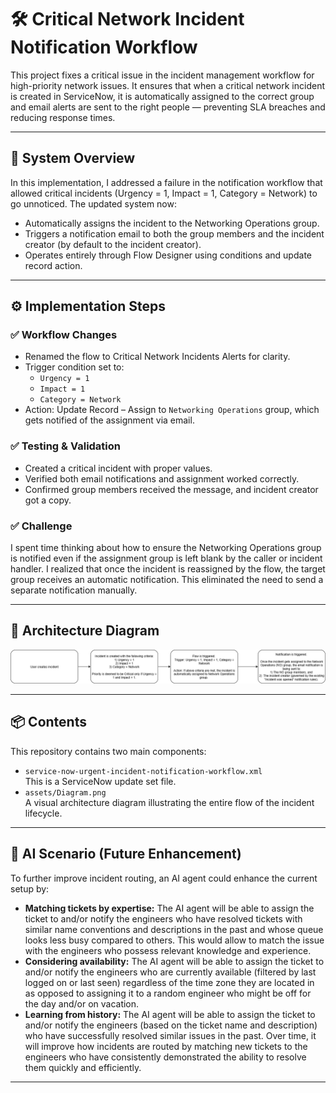 # 🛠️ Critical Network Incident Notification Workflow

This project fixes a critical issue in the incident management workflow for high-priority network issues. It ensures that when a critical network incident is created in ServiceNow, it is automatically assigned to the correct group and email alerts are sent to the right people — preventing SLA breaches and reducing response times.

---

## 📌 System Overview

In this implementation, I addressed a failure in the notification workflow that allowed critical incidents (Urgency = 1, Impact = 1, Category = Network) to go unnoticed. The updated system now:

- Automatically assigns the incident to the Networking Operations group.
- Triggers a notification email to both the group members and the incident creator (by default to the incident creator).
- Operates entirely through Flow Designer using conditions and update record action.

---

## ⚙️ Implementation Steps

### ✅ Workflow Changes
- Renamed the flow to Critical Network Incidents Alerts for clarity.
- Trigger condition set to:
  - `Urgency = 1`
  - `Impact = 1`
  - `Category = Network`
- Action: Update Record – Assign to `Networking Operations` group, which gets notified of the assignment via email.

### ✅ Testing & Validation
- Created a critical incident with proper values.
- Verified both email notifications and assignment worked correctly.
- Confirmed group members received the message, and incident creator got a copy.

### ✅ Challenge
I spent time thinking about how to ensure the Networking Operations group is notified even if the assignment group is left blank by the caller or incident handler. I realized that once the incident is reassigned by the flow, the target group receives an automatic notification. This eliminated the need to send a separate notification manually.

---

## 🧩 Architecture Diagram

![System Flow Diagram](assets/Diagram.png)

---

## 📦 Contents

This repository contains two main components:

- `service-now-urgent-incident-notification-workflow.xml`  
  This is a ServiceNow update set file.
- `assets/Diagram.png`  
  A visual architecture diagram illustrating the entire flow of the incident lifecycle.

---

## 🧠 AI Scenario (Future Enhancement)

To further improve incident routing, an AI agent could enhance the current setup by:

- **Matching tickets by expertise:** The AI agent will be able to assign the ticket to and/or notify the engineers who have resolved tickets with similar name conventions and descriptions in the past and whose queue looks less busy compared to others. This would allow to match the issue with the engineers who possess relevant knowledge and experience.
- **Considering availability:** The AI agent will be able to assign the ticket to and/or notify the engineers who are currently available (filtered by last logged on or last seen) regardless of the time zone they are located in as opposed to assigning it to a random engineer who might be off for the day and/or on vacation. 
- **Learning from history:** The AI agent will be able to assign the ticket to and/or notify the engineers (based on the ticket name and description) who have successfully resolved similar issues in the past. Over time, it will improve how incidents are routed by matching new tickets to the engineers who have consistently demonstrated the ability to resolve them quickly and efficiently.

---


